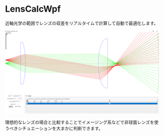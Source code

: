 # LensCalcWpf

近軸光学の範囲でレンズの収差をリアルタイムで計算して自動で最適化します。

![デモ](image.png)

理想的なレンズの場合と比較することでイメージング系などで非球面レンズを使うべきシチュエーションを大まかに判断できます。
